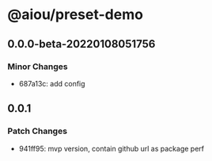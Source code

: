 # @aiou/preset-demo

## 0.0.0-beta-20220108051756

### Minor Changes

- 687a13c: add config

## 0.0.1

### Patch Changes

- 941ff95: mvp version, contain github url as package perf
